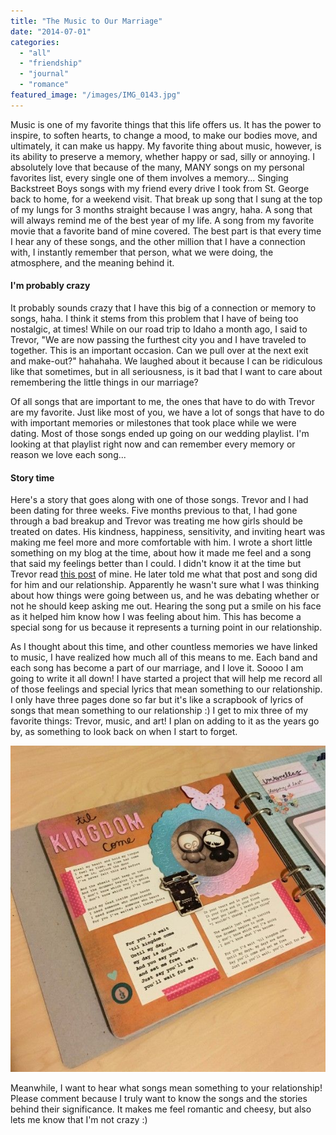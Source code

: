 ```yaml
---
title: "The Music to Our Marriage"
date: "2014-07-01"
categories: 
  - "all"
  - "friendship"
  - "journal"
  - "romance"
featured_image: "/images/IMG_0143.jpg"
---
```


Music is one of my favorite things that this life offers us. It has the power to inspire, to soften hearts, to change a mood, to make our bodies move, and ultimately, it can make us happy. My favorite thing about music, however, is its ability to preserve a memory, whether happy or sad, silly or annoying. I absolutely love that because of the many, MANY songs on my personal favorites list, every single one of them involves a memory... Singing Backstreet Boys songs with my friend every drive I took from St. George back to home, for a weekend visit. That break up song that I sung at the top of my lungs for 3 months straight because I was angry, haha. A song that will always remind me of the best year of my life. A song from my favorite movie that a favorite band of mine covered. The best part is that every time I hear any of these songs, and the other million that I have a connection with, I instantly remember that person, what we were doing, the atmosphere, and the meaning behind it.

#### I'm probably crazy

It probably sounds crazy that I have this big of a connection or memory to songs, haha. I think it stems from this problem that I have of being too nostalgic, at times! While on our road trip to Idaho a month ago, I said to Trevor, "We are now passing the furthest city you and I have traveled to together. This is an important occasion. Can we pull over at the next exit and make-out?" hahahaha. We laughed about it because I can be ridiculous like that sometimes, but in all seriousness, is it bad that I want to care about remembering the little things in our marriage?

Of all songs that are important to me, the ones that have to do with Trevor are my favorite. Just like most of you, we have a lot of songs that have to do with important memories or milestones that took place while we were dating. Most of those songs ended up going on our wedding playlist. I'm looking at that playlist right now and can remember every memory or reason we love each song...

#### Story time

Here's a story that goes along with one of those songs. Trevor and I had been dating for three weeks. Five months previous to that, I had gone through a bad breakup and Trevor was treating me how girls should be treated on dates. His kindness, happiness, sensitivity, and inviting heart was making me feel more and more comfortable with him. I wrote a short little something on my blog at the time, about how it made me feel and a song that said my feelings better than I could. I didn't know it at the time but Trevor read [this post](http://amyiscrossing.blogspot.com/2012/09/im-sucker-for-taylor-swift-songs.html) of mine. He later told me what that post and song did for him and our relationship. Apparently he wasn't sure what I was thinking about how things were going between us, and he was debating whether or not he should keep asking me out. Hearing the song put a smile on his face as it helped him know how I was feeling about him. This has become a special song for us because it represents a turning point in our relationship.

As I thought about this time, and other countless memories we have linked to music, I have realized how much all of this means to me. Each band and each song has become a part of our marriage, and I love it. Soooo I am going to write it all down! I have started a project that will help me record all of those feelings and special lyrics that mean something to our relationship. I only have three pages done so far but it's like a scrapbook of lyrics of songs that mean something to our relationship :) I get to mix three of my favorite things: Trevor, music, and art! I plan on adding to it as the years go by, as something to look back on when I start to forget.

![IMG_6619](/images/IMG_6619.jpg)

Meanwhile, I want to hear what songs mean something to your relationship! Please comment because I truly want to know the songs and the stories behind their significance. It makes me feel romantic and cheesy, but also lets me know that I'm not crazy :)
